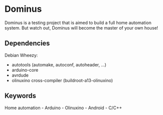 Dominus
=======

Dominus is a testing project that is aimed to build a full home
automation system. But watch out, Dominus will become the master of
your own house!


Dependencies
------------

Debian Wheezy:
- autotools (automake, autoconf, autoheader, ...)
- arduino-core
- avrdude
- olinuxino cross-compiler (buildroot-a13-olinuxino)


Keywords
--------

Home automation - Arduino - Olinuxino - Android - C/C++
